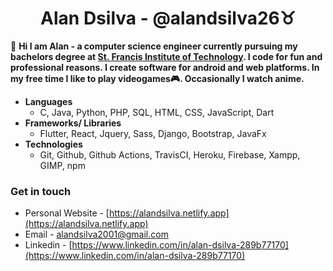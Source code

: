 <h1 align="center">Alan Dsilva - @alandsilva26♉</h1>

<!-- <img src="https://komarev.com/ghpvc/?username=alandsilva26&color=ff69b4" alt="profile views" /> -->

  👋 **Hi I am Alan - a computer science engineer currently pursuing my bachelors degree at [St. Francis Institute of Technology](https://www.sfit.ac.in/). I code for fun and professional reasons. I create software for android and web platforms. In my free time I like to play videogames🎮. Occasionally I watch anime.**
  
* **Languages**
  - C, Java, Python, PHP, SQL, HTML, CSS, JavaScript, Dart
* **Frameworks/ Libraries**
  - Flutter, React, Jquery, Sass, Django, Bootstrap, JavaFx
* **Technologies**
  - Git, Github, Github Actions, TravisCI, Heroku, Firebase, Xampp, GIMP, npm
    
### Get in touch
* Personal Website - [https://alandsilva.netlify.app](https://alandsilva.netlify.app)
* Email - [alandsilva2001@gmail.com](https://mail.google.com/mail/u/0/?view=cm&fs=1&tf=1&to=alandsilva2001@gmail.com)
* Linkedin - [https://www.linkedin.com/in/alan-dsilva-289b77170](https://www.linkedin.com/in/alan-dsilva-289b77170)
